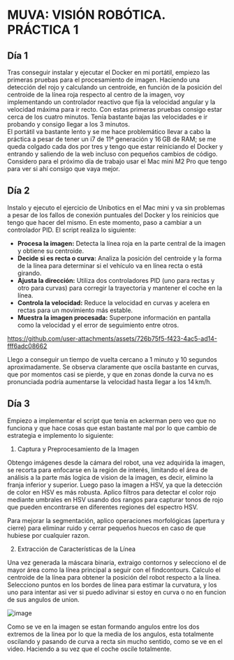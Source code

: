 # MUVA: VISIÓN ROBÓTICA. PRÁCTICA 1

## Día 1

Tras conseguir instalar y ejecutar el Docker en mi portátil, empiezo las primeras pruebas para el procesamiento de imagen. Haciendo una detección del rojo y calculando un centroide, en función de la posición del centroide de la línea roja respecto al centro de la imagen, voy implementando un controlador reactivo que fija la velocidad angular y la velocidad máxima para ir recto. Con estas primeras pruebas consigo estar cerca de los cuatro minutos. Tenía bastante bajas las velocidades e ir probando y consigo llegar a los 3 minutos.  
El portátil va bastante lento y se me hace problemático llevar a cabo la práctica a pesar de tener un i7 de 11ª generación y 16 GB de RAM; se me queda colgado cada dos por tres y tengo que estar reiniciando el Docker y entrando y saliendo de la web incluso con pequeños cambios de código. Considero para el próximo día de trabajo usar el Mac mini M2 Pro que tengo para ver si ahí consigo que vaya mejor.

## Día 2

Instalo y ejecuto el ejercicio de Unibotics en el Mac mini y va sin problemas a pesar de los fallos de conexión puntuales del Docker y los reinicios que tengo que hacer del mismo. En este momento, paso a cambiar a un controlador PID. El script realiza lo siguiente:

- **Procesa la imagen:** Detecta la línea roja en la parte central de la imagen y obtiene su centroide.
- **Decide si es recta o curva:** Analiza la posición del centroide y la forma de la línea para determinar si el vehículo va en línea recta o está girando.
- **Ajusta la dirección:** Utiliza dos controladores PID (uno para rectas y otro para curvas) para corregir la trayectoria y mantener el coche en la línea.
- **Controla la velocidad:** Reduce la velocidad en curvas y acelera en rectas para un movimiento más estable.
- **Muestra la imagen procesada:** Superpone información en pantalla como la velocidad y el error de seguimiento entre otros.




https://github.com/user-attachments/assets/726b75f5-f423-4ac5-ad14-fff6adc08662



Llego a conseguir un tiempo de vuelta cercano a 1 minuto y 10 segundos aproximadamente. Se observa claramente que oscila bastante en curvas, que por momentos casi se pierde, y que en zonas donde la curva no es pronunciada podría aumentarse la velocidad hasta llegar a los 14 km/h.


## Día 3

Empiezo a implementar el script que tenia en ackerman pero veo que no funciona y que hace cosas que estan bastante mal por lo que cambio de estrategia e implemento lo siguiente:

1. Captura y Preprocesamiento de la Imagen

Obtengo imágenes desde la cámara del robot, una vez adquirida la imagen, se recorta para enfocarse en la región de interés, limitando el área de análisis a la parte más logica de vision de la imagen, es decir, elimino la franja inferior y superior. Luego paso la imagen a HSV, ya que la detección de color en HSV es más robusta. Aplico filtros para detectar el color rojo mediante umbrales en HSV usando dos rangos para capturar tonos de rojo que pueden encontrarse en diferentes regiones del espectro HSV.

Para mejorar la segmentación, aplico operaciones morfológicas (apertura y cierre) para eliminar ruido y cerrar pequeños huecos en caso de que hubiese por cualquier razon.


2. Extracción de Características de la Línea

Una vez generada la máscara binaria, extraigo contornos y selecciono el de mayor área como la línea principal a seguir con el findcontours. 
Calculo el centroide de la línea para obtener la posición del robot respecto a la línea.
Selecciono puntos en los bordes de línea para estimar la curvatura, y los uno para intentar asi ver si puedo adivinar si estoy en curva o no en funcion de sus angulos de union.

![image](https://github.com/user-attachments/assets/8e82fe6e-88b7-445c-8f09-a0943d4a20d6)

Como se ve en la imagen se estan formando angulos entre los dos extremos de la linea por lo que la media de los angulos, esta totalmente oscilando y pasando de curva a recta sin mucho sentido, como se ve en el video. Haciendo a su vez que el coche oscile totalmente.


